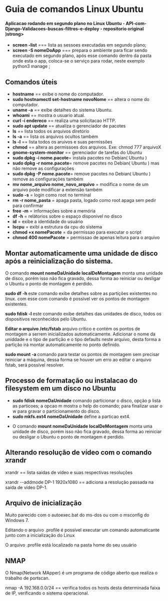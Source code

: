 <h1>Guia de comandos Linux Ubuntu</h1>

<Scripts com Linux>

<h4>Aplicacao rodando em segundo plano no Linux Ubuntu - <strong>API-com-Django-Validacoes-buscas-filtros-e-deploy - repositorio original )</strong>strong></h4>
<ul>
  <li><strong>screen -list</strong> === lista as sessoes executadas em segundo plano;</li>
   <li><strong>screen -S nomeDoApp</strong> === prepara o ambiente para ficar sendo executado em segundo plano, após esse comando dentro da pasta onde esta o app, coloca-se o serviço para rodar, neste exemplo python3 manage ;</li>
</ul>


<h2>Comandos úteis </h2>
<ul>
    <li><strong>hostname</strong> == exibe o nome do computador.</li>
     <li><strong>sudo hostnamectl set-hostname novoNome</strong> == altera o nome do computador.</li>
    <li><strong>uname -a</strong> == exibe detalhes do sistema Ubuntu.</li>
   <li><strong>whoami</strong> == mostra o usuario atual.</li>
   <li><strong>curl -i endereco</strong> == realiza uma solicitacao HTTP.</li>
  <li><strong>sudo apt update</strong> == atualiza o gerenciador de pacotes</li>
  <li><strong>ls</strong> == lista todos os arquivos diretório</li>
  <li><strong>ls -a</strong> == lista os arquivos ocultos também</li>
  <li><strong>ls -l</strong> == lista todos os aruivos e suas permissões</li>
  <li><strong>chmod</strong> == altera as permissoes dos arquivos. Exe: chmod 777 arquivoX</li>
  <li><strong>gnome-system-monitor</strong> == gerenciador de tarefas do Ubuntu</li>
  <li><strong>sudo dpkg -i nome.pacote</strong>= instala pacotes no Debian( Ubuntu )</li>
  <li><strong>sudo dpkg -r nome.pacote</strong>= remove pacotes no Debian( Ubuntu ) mas não remove as configurações </li>
 <li><strong>sudo dpkg -P nome.pacote</strong>= remove pacotes no Debian( Ubuntu ) remove as configurações também</li>
 <li><strong>mv nome_arquivo nome_novo_arquivo</strong> = modifica o nome de um arquivo pode modificar a extensão também</li>
 <li><strong>sudo -s</strong> = login como root no terminal</li>
  <li><strong>rm -r nome_pasta</strong> = apaga pasta, logado como root apaga sem pedir para confirmar</li>
  <li><strong>free -m</strong> = informações sobre a memória </li>
  <li><strong>df -h</strong> = relátorios sobre o espaço disponivel no disco</li>	
  <li><strong>id</strong> = exibe a identidade do usuário </li>
  <li><strong>lscpu</strong> = exibi a estrutura da cpu do sistema</li>
  <li><strong>chmod +x nomePacote</strong> = da permissao para executar o script</li>	
    <li><strong>chmod 400 nomePacote</strong> = permissao de apenas leitura para o arquivo</li>	
</ul>

<h2>Montar automaticamente uma unidade de disco após a reinicialização do sistema.</h2>
<p>O comando <strong>mount nomeDaUnidade localDeMontagem</strong> monta uma unidade de disco, porém isso não fica gravado, dessa forma ao reiniciar ou desligar o Ubuntu o ponto de montagem é perdido.</p>
<p></p><strong>sudo df -h </strong>este comando exibe detalhes sobre as partições existentes no linux. com esse com comando é possível ver os pontos de montagem existentes.</p>
<p></p><strong>sudo fdisk -l </strong>este comando exibe detalhes das unidades de disco, todos os dispositivos reconhecidos pelo Ubuntu.</p>
<p></p><strong>Editar o arquivo /etc/fstab</strong> arquivo crítico e contém os pontos de montagem a serrem inicializados automaticamente. Adicionar o nome da uniddade e o tipo de partição e o tipo defaults neste arquivo, desta forma a partição irá montar automaticamente no ponto definido.</p>
<strong>sudo mount -a </strong> comando para testar os pontos de montagem sem precisar reiniciar a máquina, dessa forma se houver um erro ao editar o arquivo fstab, será possível resolver. 

<h2>Processo de formatação ou instalacao do filesystem em um disco no Ubuntu</h2>
<ul>
   <li><strong>sudo fdisk nomeDaUnidade</strong> comando particionar o disco, opção p lista as particoes; a opcao m mostra o help do comando; para finalizar usar o w para gravar o particionamento do disco.</li>
   <li><strong>sudo mkfs.ext4 nomeDaUnidade</strong> define a particao ext4.</li>
   <li><p>O comando <strong>mount nomeDaUnidade localDeMontagem</strong> monta uma unidade de disco, porém isso não fica gravado, dessa forma ao reiniciar ou desligar o Ubuntu o ponto de montagem é perdido.</p></li>
</ul>




<h2>Alterando resolução de vídeo com o comando xrandr</h2>
<p>xrandr == lista saidas de vídeo e suas respectivas resoluções </p>
<p>xrandr --addmode DP-1 1920x1080 == adiciona a 
resolução passada na saída de vídeo DP-1.  </p>

<h2>Arquivo de inicialização</h2>
<p>Muito parecido com o autoexec.bat do ms-dos ou com o msconfig do 
Windows 7.</p>
<p>Editando o arquivo .profile é possível executar um comando
automaticante junto com  a inicialização do Linux</p>
<p>O arquivo .profile está localizado na pasta home do seu usuário</p>

<h2>NMAP</h2>
<p>O Nmap(Network MApper) é um programa de código aberto que realiza o 
trabalho de portscan.</p>
<p>nmap -A  192.168.0.0/24 == verifica todos os hosts desta determinada 
faixa de IP, verificando o sistema operacional. </p>























